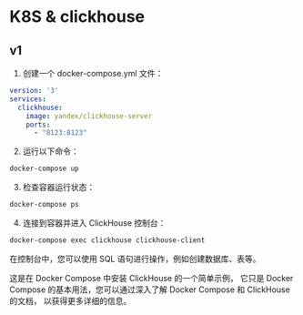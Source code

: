 # K8S & clickhouse

## v1 

1. 创建一个 docker-compose.yml 文件：

```yaml
version: '3'
services:
  clickhouse:
    image: yandex/clickhouse-server
    ports:
      - "8123:8123"
```

2. 运行以下命令：

```bash
docker-compose up
```

3. 检查容器运行状态：

```bash
docker-compose ps
```

4. 连接到容器并进入 ClickHouse 控制台：

```bash
docker-compose exec clickhouse clickhouse-client
```

在控制台中，您可以使用 SQL 语句进行操作，例如创建数据库、表等。

这是在 Docker Compose 中安装 ClickHouse 的一个简单示例，
它只是 Docker Compose 的基本用法，您可以通过深入了解 Docker Compose 和 ClickHouse 的文档，
以获得更多详细的信息。



